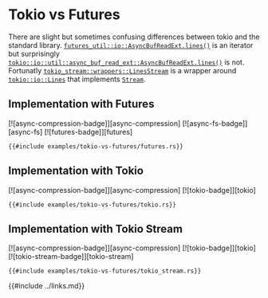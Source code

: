 # Tokio vs Futures

There are slight but sometimes confusing differences between tokio and the standard library.
[`futures_util::io::AsyncBufReadExt.lines()`](https://docs.rs/futures/0.3.28/futures/io/trait.AsyncBufReadExt.html#method.lines) is an iterator but surprisingly [`tokio::io::util::async_buf_read_ext::AsyncBufReadExt.lines()`](https://docs.rs/tokio/1.32.0/tokio/io/trait.AsyncBufReadExt.html#method.lines) is not.  
Fortunatly [`tokio_stream::wrappers::LinesStream`](https://docs.rs/tokio-stream/0.1.14/tokio_stream/wrappers/struct.LinesStream.html) is a wrapper around [`tokio::io::Lines`](https://docs.rs/tokio/1.28.0/tokio/io/struct.Lines.html) that implements [`Stream`](https://docs.rs/futures-core/0.3.28/futures_core/stream/trait.Stream.html).

## Implementation with Futures
[![async-compression-badge]][async-compression] [![async-fs-badge]][async-fs] [![futures-badge]][futures]
```rust,edition2021,no_run
{{#include examples/tokio-vs-futures/futures.rs}}
```

## Implementation with Tokio
[![async-compression-badge]][async-compression] [![tokio-badge]][tokio]
```rust,edition2021,no_run
{{#include examples/tokio-vs-futures/tokio.rs}}
```

## Implementation with Tokio Stream
[![async-compression-badge]][async-compression] [![tokio-badge]][tokio] [![tokio-stream-badge]][tokio-stream]
```rust,edition2021,no_run
{{#include examples/tokio-vs-futures/tokio_stream.rs}}
```

{{#include ../links.md}}